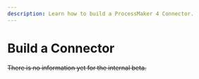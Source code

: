 ```yaml
---
description: Learn how to build a ProcessMaker 4 Connector.
---
```


# Build a Connector

~~There is no information yet for the internal beta.~~

